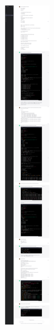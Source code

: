 ![Screenshot: Translate code from MATLAB to Python](./figures/1_conversion_fdtd3_matlab_to_python.png)